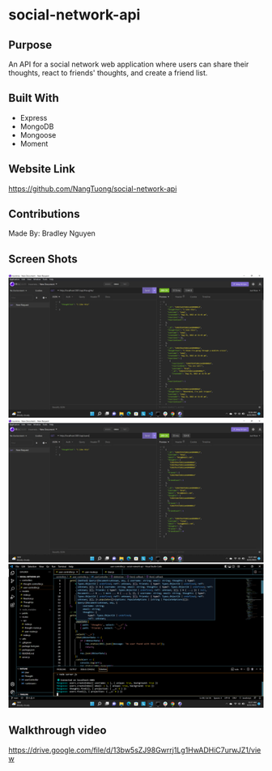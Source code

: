 # social-network-api

## Purpose
An API for a social network web application where users can share their thoughts, react to friends' thoughts, and create a friend list.

## Built With
* Express
* MongoDB
* Mongoose
* Moment

## Website Link
https://github.com/NangTuong/social-network-api

## Contributions
Made By: Bradley Nguyen

## Screen Shots
![screenshot](./public/images/Screenshot%20(30).png)
![screenshot](./public/images/Screenshot%20(31).png)
![screenshot](./public/images/Screenshot%20(32).png)

## Walkthrough video 
https://drive.google.com/file/d/13bw5sZJ98Gwrrj1Lg1HwADHiC7urwJZ1/view